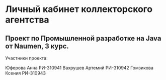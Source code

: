# Личный кабинет коллекторского агентства
## Проект по Промышленной разработке на Java от Naumen, 3 курс.

Участники проекта:

Юферова Анна РИ-310941
Вахрушев Артемий РИ-310942
Гомзикова Ксения РИ-310943
